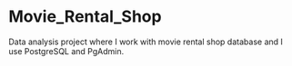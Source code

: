 # Movie_Rental_Shop
Data analysis project where I work with movie rental shop database and I use PostgreSQL and PgAdmin.

